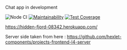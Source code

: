 Chat app in development

![Node CI](https://github.com/Vasya231/frontend-project-lvl4/workflows/Node%20CI/badge.svg)
[![Maintainability](https://api.codeclimate.com/v1/badges/274a93dcd5b5975a1025/maintainability)](https://codeclimate.com/github/Vasya231/frontend-project-lvl4/maintainability)
[![Test Coverage](https://api.codeclimate.com/v1/badges/274a93dcd5b5975a1025/test_coverage)](https://codeclimate.com/github/Vasya231/frontend-project-lvl4/test_coverage)

https://hidden-fjord-08342.herokuapp.com/

Server side taken from here : https://github.com/hexlet-components/projects-frontend-l4-server